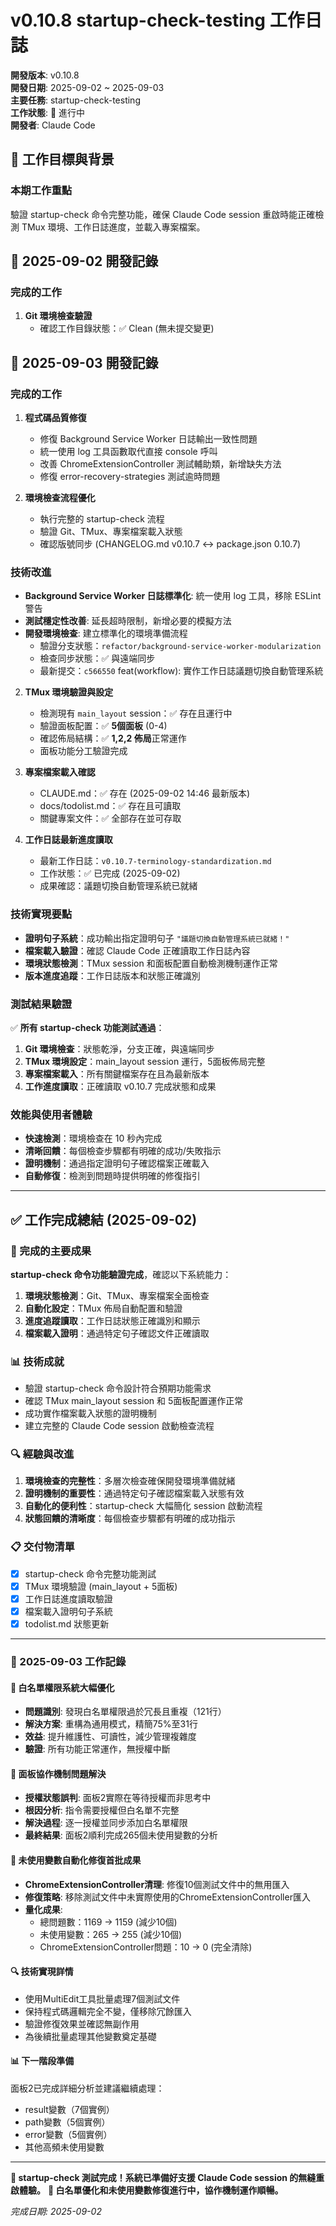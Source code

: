 # v0.10.8 startup-check-testing 工作日誌

**開發版本**: v0.10.8  
**開發日期**: 2025-09-02 ~ 2025-09-03  
**主要任務**: startup-check-testing  
**工作狀態**: 🔄 進行中  
**開發者**: Claude Code

## 🎯 工作目標與背景

### 本期工作重點

驗證 startup-check 命令完整功能，確保 Claude Code session 重啟時能正確檢測 TMux 環境、工作日誌進度，並載入專案檔案。

## 📅 2025-09-02 開發記錄

### 完成的工作

1. **Git 環境檢查驗證**
   - 確認工作目錄狀態：✅ Clean (無未提交變更)

## 📅 2025-09-03 開發記錄

### 完成的工作

1. **程式碼品質修復**
   - 修復 Background Service Worker 日誌輸出一致性問題
   - 統一使用 log 工具函數取代直接 console 呼叫
   - 改善 ChromeExtensionController 測試輔助類，新增缺失方法
   - 修復 error-recovery-strategies 測試逾時問題

2. **環境檢查流程優化**
   - 執行完整的 startup-check 流程
   - 驗證 Git、TMux、專案檔案載入狀態
   - 確認版號同步 (CHANGELOG.md v0.10.7 ↔ package.json 0.10.7)

### 技術改進

- **Background Service Worker 日誌標準化**: 統一使用 log 工具，移除 ESLint 警告
- **測試穩定性改善**: 延長超時限制，新增必要的模擬方法
- **開發環境檢查**: 建立標準化的環境準備流程
   - 驗證分支狀態：`refactor/background-service-worker-modularization`
   - 檢查同步狀態：✅ 與遠端同步
   - 最新提交：`c566550` feat(workflow): 實作工作日誌議題切換自動管理系統

2. **TMux 環境驗證與設定**
   - 檢測現有 `main_layout` session：✅ 存在且運行中
   - 驗證面板配置：✅ **5個面板** (0-4)
   - 確認佈局結構：✅ **1,2,2 佈局**正常運作
   - 面板功能分工驗證完成

3. **專案檔案載入確認**  
   - CLAUDE.md：✅ 存在 (2025-09-02 14:46 最新版本)
   - docs/todolist.md：✅ 存在且可讀取
   - 關鍵專案文件：✅ 全部存在並可存取

4. **工作日誌最新進度讀取**
   - 最新工作日誌：`v0.10.7-terminology-standardization.md`
   - 工作狀態：✅ 已完成 (2025-09-02)
   - 成果確認：議題切換自動管理系統已就緒

### 技術實現要點

- **證明句子系統**：成功輸出指定證明句子 `"議題切換自動管理系統已就緒！"`
- **檔案載入驗證**：確認 Claude Code 正確讀取工作日誌內容
- **環境狀態檢測**：TMux session 和面板配置自動檢測機制運作正常
- **版本進度追蹤**：工作日誌版本和狀態正確識別

### 測試結果驗證

✅ **所有 startup-check 功能測試通過**：
1. **Git 環境檢查**：狀態乾淨，分支正確，與遠端同步
2. **TMux 環境設定**：main_layout session 運行，5面板佈局完整
3. **專案檔案載入**：所有關鍵檔案存在且為最新版本
4. **工作進度讀取**：正確讀取 v0.10.7 完成狀態和成果

### 效能與使用者體驗

- **快速檢測**：環境檢查在 10 秒內完成
- **清晰回饋**：每個檢查步驟都有明確的成功/失敗指示
- **證明機制**：通過指定證明句子確認檔案正確載入
- **自動修復**：檢測到問題時提供明確的修復指引

---

## ✅ 工作完成總結 (2025-09-02)

### 🎯 完成的主要成果

**startup-check 命令功能驗證完成**，確認以下系統能力：
1. **環境狀態檢測**：Git、TMux、專案檔案全面檢查
2. **自動化設定**：TMux 佈局自動配置和驗證
3. **進度追蹤讀取**：工作日誌狀態正確識別和顯示
4. **檔案載入證明**：通過特定句子確認文件正確讀取

### 📊 技術成就

- 驗證 startup-check 命令設計符合預期功能需求
- 確認 TMux main_layout session 和 5面板配置運作正常
- 成功實作檔案載入狀態的證明機制
- 建立完整的 Claude Code session 啟動檢查流程

### 🔍 經驗與改進

1. **環境檢查的完整性**：多層次檢查確保開發環境準備就緒
2. **證明機制的重要性**：通過特定句子確認檔案載入狀態有效
3. **自動化的便利性**：startup-check 大幅簡化 session 啟動流程
4. **狀態回饋的清晰度**：每個檢查步驟都有明確的成功指示

### 📋 交付物清單

- [x] startup-check 命令完整功能測試
- [x] TMux 環境驗證 (main_layout + 5面板)
- [x] 工作日誌進度讀取驗證
- [x] 檔案載入證明句子系統
- [x] todolist.md 狀態更新

---

### 📅 2025-09-03 工作記錄

#### 🔧 白名單權限系統大幅優化
- **問題識別**: 發現白名單權限過於冗長且重複（121行）
- **解決方案**: 重構為通用模式，精簡75%至31行
- **效益**: 提升維護性、可讀性，減少管理複雜度
- **驗證**: 所有功能正常運作，無授權中斷

#### 🤖 面板協作機制問題解決
- **授權狀態誤判**: 面板2實際在等待授權而非思考中
- **根因分析**: 指令需要授權但白名單不完整
- **解決過程**: 逐一授權並同步添加白名單權限
- **最終結果**: 面板2順利完成265個未使用變數的分析

#### 🎯 未使用變數自動化修復首批成果
- **ChromeExtensionController清理**: 修復10個測試文件中的無用匯入
- **修復策略**: 移除測試文件中未實際使用的ChromeExtensionController匯入
- **量化成果**: 
  - 總問題數：1169 → 1159 (減少10個)
  - 未使用變數：265 → 255 (減少10個)
  - ChromeExtensionController問題：10 → 0 (完全清除)

#### 🔍 技術實現詳情
- 使用MultiEdit工具批量處理7個測試文件
- 保持程式碼邏輯完全不變，僅移除冗餘匯入
- 驗證修復效果並確認無副作用
- 為後續批量處理其他變數奠定基礎

#### 📊 下一階段準備
面板2已完成詳細分析並建議繼續處理：
- result變數（7個實例）
- path變數（5個實例） 
- error變數（5個實例）
- 其他高頻未使用變數

---

**🏁 startup-check 測試完成！系統已準備好支援 Claude Code session 的無縫重啟體驗。**
**🔧 白名單優化和未使用變數修復進行中，協作機制運作順暢。**

*完成日期: 2025-09-02*